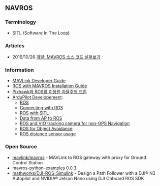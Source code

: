 ## NAVROS


### Terminology
-  SITL (Software In The Loop)


### Articles
- 2016/10/26 [개발: MAVROS 소스 코드 살펴보기](https://subak.io/?p=1153)
:

### Information
- [MAVLink Developer Guide](https://mavlink.io/en/)
- [ROS with MAVROS Installation Guide](https://docs.px4.io/master/en/ros/mavros_installation.html)
- [Pixhawk와 ROS를 이용한 자율주행 드론](https://dnddnjs.gitbooks.io/drone-autonomous-flight/content/)
- [ArduPilot Developement](https://ardupilot.org/dev/index.html): 
    - [ROS](https://ardupilot.org/dev/docs/ros.html)
    - [Connecting with ROS](https://ardupilot.org/dev/docs/ros-connecting.html)
    - [ROS with SITL](https://ardupilot.org/dev/docs/ros-sitl.html)
    - [Data from AP to ROS](https://ardupilot.org/dev/docs/ros-data-from-ap.html)
    - [ROS and VIO tracking camera for non-GPS Navigation](https://ardupilot.org/dev/docs/ros-vio-tracking-camera.html)
    - [ROS for Object Avoidance](https://ardupilot.org/dev/docs/ros-object-avoidance.html)
    - [ROS distance sensor usage](https://ardupilot.org/dev/docs/ros-distance-sensors.html)


### Open Source
- [mavlink/mavros](https://github.com/mavlink/mavros) - MAVLink to ROS gateway with proxy for Ground Control Station
- [mavros-python-examples 0.0.3](https://pypi.org/project/mavros-python-examples/) 
- [mathworks/DJI-ROS-Simulink](https://github.com/mathworks/DJI-ROS-Simulink) - Design a Path Follower with a DJI® N3 Autopilot and NVIDIA® Jetson Nano using DJI Onboard ROS SDK

